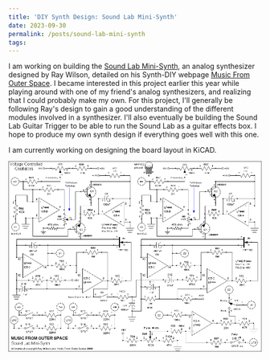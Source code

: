 ```yaml
---
title: 'DIY Synth Design: Sound Lab Mini-Synth'
date: 2023-09-30
permalink: /posts/sound-lab-mini-synth
tags:
---
```


I am working on building the [Sound Lab Mini-Synth](http://musicfromouterspace.com/index.php?CATPARTNO=SLMS001PCB&PROJARG=SOUNDLABMINISYNTH%2Fpage1.html&MAINTAB=SYNTHDIY&SONGID=NONE&VPW=1814&VPH=882), an analog synthesizer designed by Ray Wilson, detailed on his Synth-DIY webpage [Music From Outer Space](http://musicfromouterspace.com). I became interested in this project earlier this year while playing around with one of my friend's analog synthesizers, and realizing that I could probably make my own. For this project, I'll generally be following Ray's design to gain a good understanding of the different modules involved in a synthesizer. I'll also eventually be building the Sound Lab Guitar Trigger to be able to run the Sound Lab as a guitar effects box. I hope to produce my own synth design if everything goes well with this one.

I am currently working on designing the board layout in KiCAD.

![VCO schematic](/images/vco.png)
